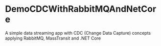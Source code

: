 # DemoCDCWithRabbitMQAndNetCore
A simple data streaming app with CDC (Change Data Capture) concepts applying RabbitMQ, MassTransit and .NET Core
